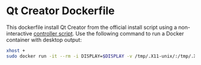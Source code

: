 # Qt Creator Dockerfile

This dockerfile install Qt Creator from the official install script using a non-interactive [controller script](https://doc.qt.io/qtinstallerframework/noninteractive.html).
Use the following command to run a Docker container with desktop output:

```bash
xhost +
sudo docker run -it --rm -i DISPLAY=$DISPLAY -v /tmp/.X11-unix/:/tmp/.X11-unix
```
